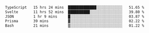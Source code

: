 <!--START_SECTION:waka-->

```txt
TypeScript   15 hrs 24 mins  █████████████░░░░░░░░░░░░   51.65 %
Svelte       11 hrs 52 mins  ██████████░░░░░░░░░░░░░░░   39.80 %
JSON         1 hr 9 mins     █░░░░░░░░░░░░░░░░░░░░░░░░   03.87 %
Prisma       39 mins         ▓░░░░░░░░░░░░░░░░░░░░░░░░   02.22 %
Bash         21 mins         ▒░░░░░░░░░░░░░░░░░░░░░░░░   01.22 %
```

<!--END_SECTION:waka-->

